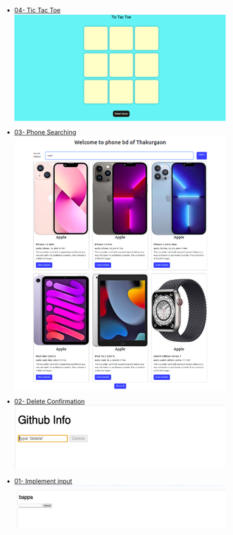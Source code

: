 - [04- Tic Tac Toe](https://bd-phone.netlify.app/)
  ![bappa](./images/tic.png)
- [03- Phone Searching](https://bd-phone.netlify.app/)
  ![bappa](./images/phone1.png)

-  [02- Delete Confirmation]()
![bappa](./images/delte.png)

-  [01- Implement input]()
![bappa](./images/inputField.png)


